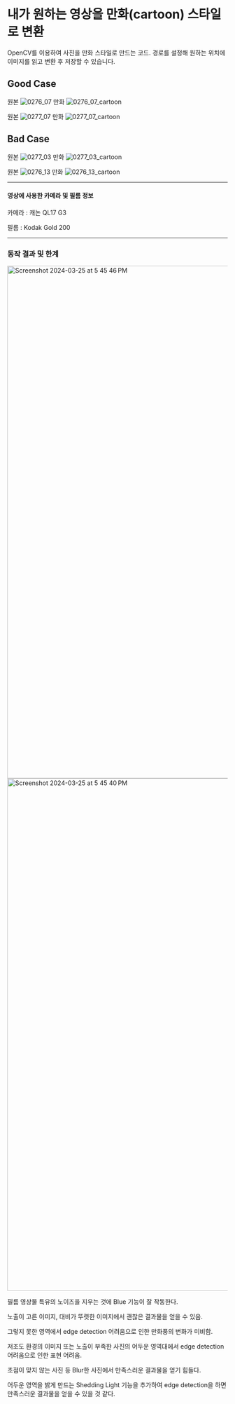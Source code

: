 # 내가 원하는 영상을 만화(cartoon) 스타일로 변환

OpenCV를 이용하여 사진을 만화 스타일로 만드는 코드.
경로를 설정해 원하는 위치에 이미지를 읽고 변환 후 저장할 수 있습니다.

## Good Case

원본 ![0276_07](https://github.com/st-min/Photo-to-Cartoon/assets/70586865/7d98dbeb-bd13-4fba-a086-61cc8f85b5f7)
만화 ![0276_07_cartoon](https://github.com/st-min/Photo-to-Cartoon/assets/70586865/0150fbc1-4b76-4d1a-97cd-3fcac171e6cf)


원본 ![0277_07](https://github.com/st-min/Photo-to-Cartoon/assets/70586865/09b471ae-45a6-437f-af0e-d8502bb1cefc)
만화 ![0277_07_cartoon](https://github.com/st-min/Photo-to-Cartoon/assets/70586865/1ac51fb3-beb7-468d-b586-f33e9008d62a)


## Bad Case
원본 ![0277_03](https://github.com/st-min/Photo-to-Cartoon/assets/70586865/e30348cc-ef66-47ac-a91e-1ec775f71bde)
만화 ![0277_03_cartoon](https://github.com/st-min/Photo-to-Cartoon/assets/70586865/4416c915-8753-4534-89df-eb84f67d378b)

원본 ![0276_13](https://github.com/st-min/Photo-to-Cartoon/assets/70586865/a7bbc10c-45f5-4885-957d-4bf1bc5fbac2)
만화 ![0276_13_cartoon](https://github.com/st-min/Photo-to-Cartoon/assets/70586865/a4e40fba-4276-44ae-a83e-20f16a8f4f63)



---
#### 영상에 사용한 카메라 및 필름 정보
카메라 : 캐논 QL17 G3


필름 : Kodak Gold 200

---
### 동작 결과 및 한계

<img width="1170" alt="Screenshot 2024-03-25 at 5 45 46 PM" src="https://github.com/st-min/Photo-to-Cartoon/assets/70586865/760cad7f-84c6-415b-9136-7bde1a0d54b5">

<img width="1170" alt="Screenshot 2024-03-25 at 5 45 40 PM" src="https://github.com/st-min/Photo-to-Cartoon/assets/70586865/71f433d1-6f56-41ec-af59-e774a72054b1">

필름 영상물 특유의 노이즈을 지우는 것에 Blue 기능이 잘 작동한다.


노출이 고른 이미지, 대비가 뚜렷한 이미지에서 괜찮은 결과물을 얻을 수 있음.




그렇지 못한 영역에서 edge detection 어려움으로 인한 만화풍의 변화가 미비함.


저조도 환경의 이미지 또는 노출이 부족한 사진의 어두운 영역대에서 edge detection 어려움으로 인한 표현 어려움.


초점이 맞지 않는 사진 등 Blur한 사진에서 만족스러운 결과물을 얻기 힘들다.




어두운 영역을 밝게 만드는 Shedding Light 기능을 추가하여 edge detection을 하면 만족스러운 결과물을 얻을 수 있을 것 같다.
